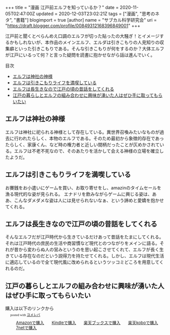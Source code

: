 +++
title = "漫画 江戸前エルフを知っているか？"
date = 2020-11-05T02:47:00Z
updated = 2020-12-03T23:02:21Z
tags = ["漫画", "思考のネタ", "書籍"]
blogimport = true 
[author]
	name = "サブカル科学研究会"
	uri = "https://draft.blogger.com/profile/00849312168396849001"
+++

<p>江戸前と聞くとべらんめえ口調のエルフが切った貼ったの大騒ぎ！とイメージするかもしれないが、本作品のメインエルフ、エルダは引きこもりの人見知りの収集癖といった引きこもりである。そんな引きこもりが何をするのか？大体エルフが江戸にいるって何？と言った疑問を読書に抱かせながら話は進んでいく。</p><p>目次</p><ul><li><a href='#エルフは神社の神様'>エルフは神社の神様</a></li><li><a href='#エルフは引きこもりライフを満喫している'>エルフは引きこもりライフを満喫している</a></li><li><a href='#エルフは長生きなので江戸の頃の昔話をしてくれる'>エルフは長生きなので江戸の頃の昔話をしてくれる</a></li><li><a href='#江戸の暮らしとエルフの組み合わせに興味が湧いた人はぜひ手に取ってもらいたい'>江戸の暮らしとエルフの組み合わせに興味が湧いた人はぜひ手に取ってもらいたい</a></li></ul> <h2 id="エルフは神社の神様" onmouseover="this.querySelector('a .fa-link').style.display='inline-block'" onmouseout="this.querySelector('a .fa-link').style.display='none'">エルフは神社の神様<a href="#エルフは神社の神様" title="エルフは神社の神様"><i class="fas fa-link ml-1" style="display:none;"></i></a></h2><p>エルフは神社に祀られる神様として存在している。異世界召喚みたいなものが過去に行われたらしく、本物のエルフである。そのため最初から象徴的存在であったらしく、家康くん、など時の権力者と近しい間柄だったことが仄めかされている。エルフは不老不死なので、そのあたりを活かして会える神様の立場を確立したようだ。</p><h2 id="エルフは引きこもりライフを満喫している" onmouseover="this.querySelector('a .fa-link').style.display='inline-block'" onmouseout="this.querySelector('a .fa-link').style.display='none'">エルフは引きこもりライフを満喫している<a href="#エルフは引きこもりライフを満喫している" title="エルフは引きこもりライフを満喫している"><i class="fas fa-link ml-1" style="display:none;"></i></a></h2><p>お賽銭をお小遣いにゲームを買い、お取り寄せをし、amazinのタイムセールを漁る現代的な姿が見られる。 エナドリを飲みながらゲームに興じる姿は、ああ、こんなダメダメな姿は人には見せられないなぁ、という諦めと愛嬌を抱かせてくれる。</p><h2 id="エルフは長生きなので江戸の頃の昔話をしてくれる" onmouseover="this.querySelector('a .fa-link').style.display='inline-block'" onmouseout="this.querySelector('a .fa-link').style.display='none'">エルフは長生きなので江戸の頃の昔話をしてくれる<a href="#エルフは長生きなので江戸の頃の昔話をしてくれる" title="エルフは長生きなので江戸の頃の昔話をしてくれる"><i class="fas fa-link ml-1" style="display:none;"></i></a></h2><p>そんなエルフだが江戸時代から生きているだけあって昔話をたまにしてくれる。それは江戸時代の庶民の生活や商習慣など現代とのつながりをメインに語る。それが昔から変わらぬ人の営みというのを思い起こさせてくれて、エルフが長く生きている存在なのだという説得力を持たせてくれる。しかし、エルフは現代生活に適応しているので全て現代風に改められるというツッコミどころを用意してくれるのだ。</p><h2 id="江戸の暮らしとエルフの組み合わせに興味が湧いた人はぜひ手に取ってもらいたい" onmouseover="this.querySelector('a .fa-link').style.display='inline-block'" onmouseout="this.querySelector('a .fa-link').style.display='none'">江戸の暮らしとエルフの組み合わせに興味が湧いた人はぜひ手に取ってもらいたい<a href="#江戸の暮らしとエルフの組み合わせに興味が湧いた人はぜひ手に取ってもらいたい" title="江戸の暮らしとエルフの組み合わせに興味が湧いた人はぜひ手に取ってもらいたい"><i class="fas fa-link ml-1" style="display:none;"></i></a></h2> 購入は以下のリンクから  <div class="booklink-box" style="text-align:left;padding-bottom:20px;font-size:small;zoom: 1;overflow: hidden;"><div class="booklink-image" style="float:left;margin:0 15px 10px 0;"><a href="//af.moshimo.com/af/c/click?a_id=2220302&p_id=170&pc_id=185&pl_id=4062&s_v=b5Rz2P0601xu&url=https%3A%2F%2Fwww.amazon.co.jp%2Fexec%2Fobidos%2FASIN%2F4065176255" target="_blank" ><img src="" style="border: none;" /></a><img src="//i.moshimo.com/af/i/impression?a_id=2220302&p_id=170&pc_id=185&pl_id=4062" width="1" height="1" style="border:none;"></div><div class="booklink-info" style="line-height:120%;zoom: 1;overflow: hidden;"><div class="booklink-name" style="margin-bottom:10px;line-height:120%"><a href="//af.moshimo.com/af/c/click?a_id=2220302&p_id=170&pc_id=185&pl_id=4062&s_v=b5Rz2P0601xu&url=https%3A%2F%2Fwww.amazon.co.jp%2Fexec%2Fobidos%2FASIN%2F4065176255" target="_blank" ></a><img src="//i.moshimo.com/af/i/impression?a_id=2220302&p_id=170&pc_id=185&pl_id=4062" width="1" height="1" style="border:none;"><div class="booklink-powered-date" style="font-size:8pt;margin-top:5px;font-family:verdana;line-height:120%">posted with <a href="https://yomereba.com" rel="nofollow" target="_blank">ヨメレバ</a></div></div><div class="booklink-detail" style="margin-bottom:5px;"></div><div class="booklink-link2" style="margin-top:10px;"><div class="shoplinkamazon" style="display:inline;margin-right:5px;background: url('//img.yomereba.com/yl.gif') 0 0 no-repeat;padding: 2px 0 2px 18px;white-space: nowrap;"><a href="//af.moshimo.com/af/c/click?a_id=2220302&p_id=170&pc_id=185&pl_id=4062&s_v=b5Rz2P0601xu&url=https%3A%2F%2Fwww.amazon.co.jp%2Fexec%2Fobidos%2FASIN%2F4065176255" target="_blank" >Amazonで購入</a><img src="//i.moshimo.com/af/i/impression?a_id=2220302&p_id=170&pc_id=185&pl_id=4062" width="1" height="1" style="border:none;"></div><div class="shoplinkkindle" style="display:inline;margin-right:5px;background: url('//img.yomereba.com/yl.gif') 0 0 no-repeat;padding: 2px 0 2px 18px;white-space: nowrap;"><a href="//af.moshimo.com/af/c/click?a_id=2220302&p_id=170&pc_id=185&pl_id=4062&s_v=b5Rz2P0601xu&url=https%3A%2F%2Fwww.amazon.co.jp%2Fgp%2Fsearch%3Fkeywords%3D%26__mk_ja_JP%3D%2583J%2583%255E%2583J%2583i%26url%3Dnode%253D2275256051" target="_blank" >Kindleで購入</a><img src="//i.moshimo.com/af/i/impression?a_id=2220302&p_id=170&pc_id=185&pl_id=4062" width="1" height="1" style="border:none;"></div><div class="shoplinkrakuten" style="display:inline;margin-right:5px;background: url('//img.yomereba.com/yl.gif') 0 -50px no-repeat;padding: 2px 0 2px 18px;white-space: nowrap;"><a href="//af.moshimo.com/af/c/click?a_id=2220301&p_id=56&pc_id=56&pl_id=637&s_v=b5Rz2P0601xu&url=http%3A%2F%2Fbooks.rakuten.co.jp%2Frb%2F16094202%2F" target="_blank" >楽天ブックスで購入</a><img src="//i.moshimo.com/af/i/impression?a_id=2220302&p_id=170&pc_id=185&pl_id=4062" width="1" height="1" style="border:none;"></div><div class="shoplinkrakukobo" style="display:inline;margin-right:5px;background: url('//img.yomereba.com/yl.gif') 0 -50px no-repeat;padding: 2px 0 2px 18px;white-space: nowrap;"><a href="//af.moshimo.com/af/c/click?a_id=2220301&p_id=56&pc_id=56&pl_id=637&s_v=b5Rz2P0601xu&url=https%3A%2F%2Fbooks.rakuten.co.jp%2Frk%2F0085588a5eee30979a310aa1ff2749d1%2F" target="_blank" >楽天koboで購入</a><img src="//i.moshimo.com/af/i/impression?a_id=2220301&p_id=56&pc_id=56&pl_id=637" width="1" height="1" style="border:none;"></div>	  <div class="shoplinkseven" style="display:inline;margin-right:5px;background: url('//img.yomereba.com/yl.gif') 0 -100px no-repeat;padding: 2px 0 2px 18px;white-space: nowrap;"><a href="//af.moshimo.com/af/c/click?a_id=2317554&p_id=932&pc_id=1188&pl_id=12456&s_v=b5Rz2P0601xu&url=http%3A%2F%2F7net.omni7.jp%2Fsearch%2F%3FsearchKeywordFlg%3D1%26keyword%3D9784065176252" target="_blank" >7netで購入<img src="//i.moshimo.com/af/i/impression?a_id=2317554&p_id=932&pc_id=1188&pl_id=12456" width="1" height="1" style="border:none;"></a></div>            	  	  	  	      </div></div><div class="booklink-footer" style="clear: left"></div></div>
